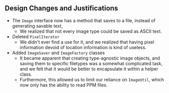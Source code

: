 ## Design Changes and Justifications

- The `Image` interface now has a method that saves to a file, instead of generating savable text,
  - We realized that not every image type could be saved as ASCII text.
- Deleted `PixelIterator`
  - We didn't ever find a use for it, and we realized that having pixel information devoid of location
    information is kind of useless.
- Added `ImageSaver` and `ImageFactory` classes
  - It became apparent that creating type-agnostic image objects, and saving them to specific filetypes
  was a somewhat complicated task, and we felt that it would be better to encapsulate it within a 
  helper class. 
  - Furthermore, this allowed us to limit our reliance on `ImageUtil`,
  which now only has the ability to read PPM files.